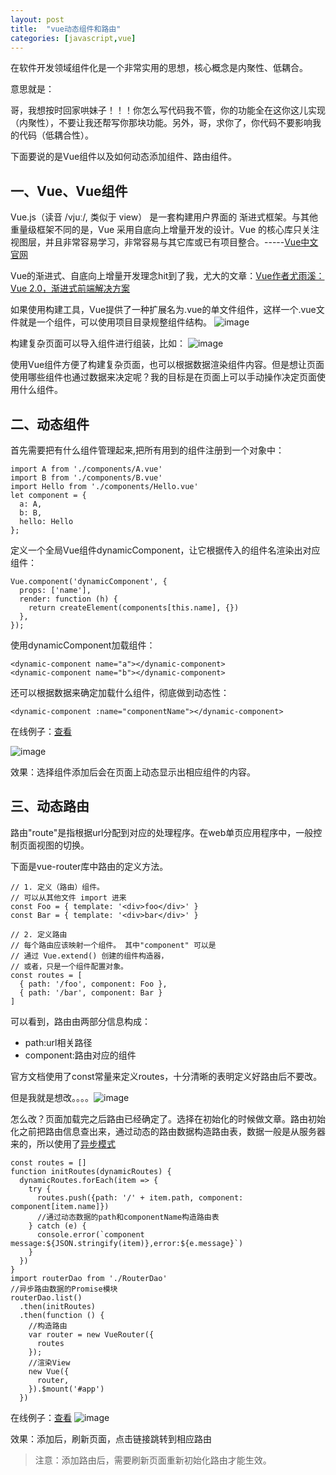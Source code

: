 ```yaml
---
layout: post
title:  "vue动态组件和路由"
categories: [javascript,vue]
---
```


在软件开发领域组件化是一个非常实用的思想，核心概念是内聚性、低耦合。

意思就是：

哥，我想按时回家哄妹子！！！你怎么写代码我不管，你的功能全在这你这儿实现（内聚性），不要让我还帮写你那块功能。另外，哥，求你了，你代码不要影响我的代码（低耦合性）。

下面要说的是Vue组件以及如何动态添加组件、路由组件。

## 一、Vue、Vue组件
Vue.js（读音 /vjuː/, 类似于 view） 是一套构建用户界面的 渐进式框架。与其他重量级框架不同的是，Vue 采用自底向上增量开发的设计。Vue 的核心库只关注视图层，并且非常容易学习，非常容易与其它库或已有项目整合。-----<a href='http://cn.vuejs.org/'>Vue中文官网</a>

Vue的渐进式、自底向上增量开发理念hit到了我，尤大的文章：<a href='http://mp.weixin.qq.com/s?__biz=MzIwNjQwMzUwMQ==&mid=2247484393&idx=1&sn=142b8e37dfc94de07be211607e468030&chksm=9723612ba054e83db6622a891287af119bb63708f1b7a09aed9149d846c9428ad5abbb822294&mpshare=1&scene=1&srcid=1026oUz3521V74ua0uwTcIWa&from=groupmessage&isappinstalled=0#wechat_redirect&utm_source=tuicool&utm_medium=referral'>Vue作者尤雨溪：Vue 2.0，渐进式前端解决方案</a>


如果使用构建工具，Vue提供了一种扩展名为.vue的单文件组件，这样一个.vue文件就是一个组件，可以使用项目目录规整组件结构。
![image](/asserts/201701/vue-component.png)

构建复杂页面可以导入组件进行组装，比如：
![image](/asserts/201701/vue-page.png)

使用Vue组件方便了构建复杂页面，也可以根据数据渲染组件内容。但是想让页面使用哪些组件也通过数据来决定呢？我的目标是在页面上可以手动操作决定页面使用什么组件。

## 二、动态组件
首先需要把有什么组件管理起来,把所有用到的组件注册到一个对象中：

```
import A from './components/A.vue'
import B from './components/B.vue'
import Hello from './components/Hello.vue'
let component = {
  a: A,
  b: B,
  hello: Hello
};
```

定义一个全局Vue组件dynamicComponent，让它根据传入的组件名渲染出对应组件：

```
Vue.component('dynamicComponent', {
  props: ['name'],
  render: function (h) {
    return createElement(components[this.name], {})
  },
});
```

使用dynamicComponent加载组件：

```
<dynamic-component name="a"></dynamic-component>
<dynamic-component name="b"></dynamic-component>
```

还可以根据数据来确定加载什么组件，彻底做到动态性：

```
<dynamic-component :name="componentName"></dynamic-component>
```

在线例子：<a href='/asserts/201701/vue-dynamic/index.html#/component'>查看</a>

![image](/asserts/201701/vue-dynamic/vue-component-result.png)

效果：选择组件添加后会在页面上动态显示出相应组件的内容。

## 三、动态路由

路由"route"是指根据url分配到对应的处理程序。在web单页应用程序中，一般控制页面视图的切换。

下面是vue-router库中路由的定义方法。

```
// 1. 定义（路由）组件。
// 可以从其他文件 import 进来
const Foo = { template: '<div>foo</div>' }
const Bar = { template: '<div>bar</div>' }

// 2. 定义路由
// 每个路由应该映射一个组件。 其中"component" 可以是
// 通过 Vue.extend() 创建的组件构造器，
// 或者，只是一个组件配置对象。
const routes = [
  { path: '/foo', component: Foo },
  { path: '/bar', component: Bar }
]
```

可以看到，路由由两部分信息构成：
- path:url相关路径
- component:路由对应的组件

官方文档使用了const常量来定义routes，十分清晰的表明定义好路由后不要改。

但是我就是想改。。。。![image](/asserts/201701/bz-face.png)

怎么改？页面加载完之后路由已经确定了。选择在初始化的时候做文章。路由初始化之前把路由信息查出来，通过动态的路由数据构造路由表，数据一般是从服务器来的，所以使用了<a href='http://fruitsandwich.github.io/promise-summary/'>异步模式</a>

```
const routes = []
function initRoutes(dynamicRoutes) {
  dynamicRoutes.forEach(item => {
    try {
      routes.push({path: '/' + item.path, component: component[item.name]})
      //通过动态数据的path和componentName构造路由表
    } catch (e) {
      console.error(`component message:${JSON.stringify(item)},error:${e.message}`)
    }
  })
}
import routerDao from './RouterDao'
//异步路由数据的Promise模块
routerDao.list()
  .then(initRoutes)
  .then(function () {
    //构造路由
    var router = new VueRouter({
      routes
    });
    //渲染View
    new Vue({
      router,
    }).$mount('#app')
  })

```

在线例子：<a href='/asserts/201701/vue-dynamic/index.html#/'>查看</a>
![image](/asserts/201701/vue-dynamic/vue-page-result.png)


效果：添加后，刷新页面，点击链接跳转到相应路由
> 注意：添加路由后，需要刷新页面重新初始化路由才能生效。
